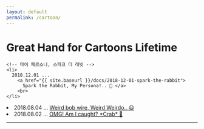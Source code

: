 ```yaml
---
layout: default
permalink: /cartoon/
---
```

# Great Hand for Cartoons Lifetime

<!-- great hands for catoon lifetime, big boy tempo -->
<article class="post">
  <div class="post-list">


    <!-- 마이 페르소나, 스파크 더 레빗 -->
    <li>
      2018.12.01 ...
        <a href="{{ site.baseurl }}/docs/2018-12-01-spark-the-rabbit">
          Spark the Rabbit, My Persona!.. 👹 </a>
        <br>
    </li>  

  <!-- 이상한 바브와이어 -->
  <li>
    2018.08.04 ...
      <a href="{{ site.baseurl }}/docs/2018-08-04-weird-weirdo">
        Weird bob wire, Weird Weirdo.. 😃 </a>
      <br>
  </li>  

  <!-- 흥! 내가 잡히다 닛 -->
  <li>
    2018.08.02 ...
      <a href="{{ site.baseurl }}/docs/2018-08-02-omg-amIcaught">
        OMG! Am I caught? *Crab* 🎃 </a>
      <br>
  </li>  

  </div>
</article>


<hr>

<br><br>
